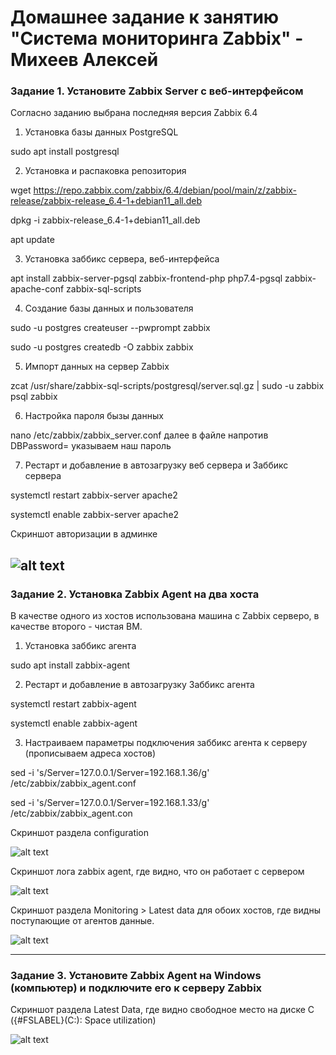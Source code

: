 # Домашнее задание к занятию "Система мониторинга Zabbix" - Михеев Алексей
### Задание 1. Установите Zabbix Server с веб-интерфейсом

Согласно заданию выбрана последняя версия Zabbix 6.4

1. Установка базы данных PostgreSQL

sudo apt install postgresql


2. Установка и распаковка репозитория

wget https://repo.zabbix.com/zabbix/6.4/debian/pool/main/z/zabbix-release/zabbix-release_6.4-1+debian11_all.deb

dpkg -i zabbix-release_6.4-1+debian11_all.deb

apt update

3. Установка заббикс сервера, веб-интерфейса

apt install zabbix-server-pgsql zabbix-frontend-php php7.4-pgsql zabbix-apache-conf zabbix-sql-scripts


4. Создание базы данных и пользователя

sudo -u postgres createuser --pwprompt zabbix

sudo -u postgres createdb -O zabbix zabbix


5. Импорт данных на сервер Zabbix

zcat /usr/share/zabbix-sql-scripts/postgresql/server.sql.gz | sudo -u zabbix psql zabbix


6. Настройка пароля бызы данных

nano /etc/zabbix/zabbix_server.conf далее в файле напротив DBPassword= указываем наш пароль


7. Рестарт и добавление в автозагрузку веб сервера и Заббикс сервера

systemctl restart zabbix-server apache2

systemctl enable zabbix-server apache2

Скриншот авторизации в админке

![alt text](https://github.com/LeonidKhoroshev/hw-08-02/blob/main/screen2.1.png)
---

### Задание 2. Установка Zabbix Agent на два хоста

В качестве одного из хостов использована машина с Zabbix серверо, в качестве второго - чистая ВМ.

1. Установка заббикс агента

sudo apt install zabbix-agent


2. Рестарт и добавление в автозагрузку Заббикс агента

systemctl restart zabbix-agent

systemctl enable zabbix-agent


3. Настраиваем параметры подключения заббикс агента к серверу (прописываем адреса хостов)

sed -i 's/Server=127.0.0.1/Server=192.168.1.36/g' /etc/zabbix/zabbix_agent.conf

sed -i 's/Server=127.0.0.1/Server=192.168.1.33/g' /etc/zabbix/zabbix_agent.con

Скриншот раздела configuration

![alt text]()

Cкриншот лога zabbix agent, где видно, что он работает с сервером

![alt text]()

Cкриншот раздела Monitoring > Latest data для обоих хостов, где видны поступающие от агентов данные.

![alt text]()

---

### Задание 3. Установите Zabbix Agent на Windows (компьютер) и подключите его к серверу Zabbix

Cкриншот раздела Latest Data, где видно свободное место на диске C ({#FSLABEL}(C:): Space utilization)

![alt text]()
